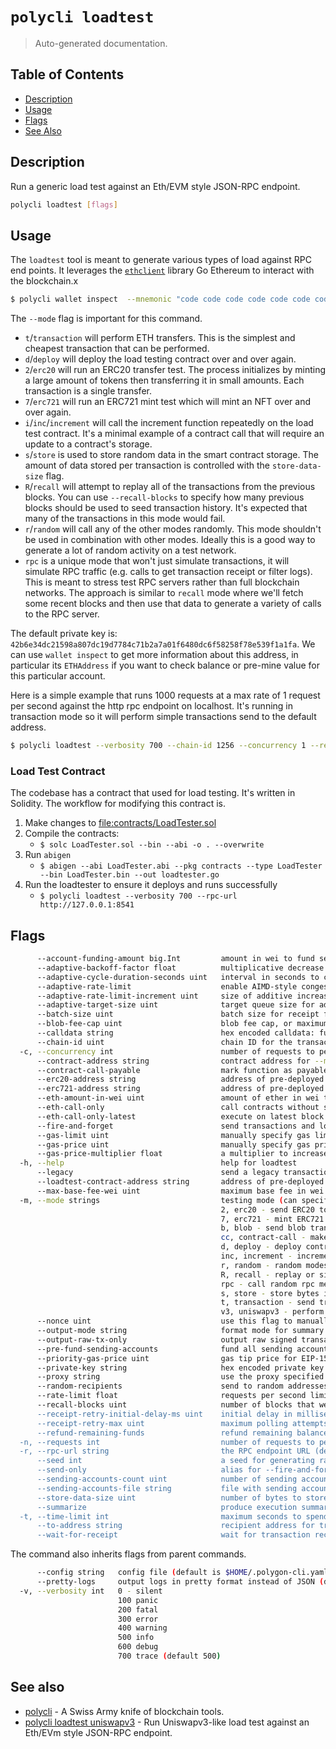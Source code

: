 # `polycli loadtest`

> Auto-generated documentation.

## Table of Contents

- [Description](#description)
- [Usage](#usage)
- [Flags](#flags)
- [See Also](#see-also)

## Description

Run a generic load test against an Eth/EVM style JSON-RPC endpoint.

```bash
polycli loadtest [flags]
```

## Usage

The `loadtest` tool is meant to generate various types of load against RPC end points. It leverages the [`ethclient`](https://pkg.go.dev/github.com/ethereum/go-ethereum/ethclient) library Go Ethereum to interact with the blockchain.x

```bash
$ polycli wallet inspect  --mnemonic "code code code code code code code code code code code quality" --addresses 1
```

The `--mode` flag is important for this command.

- `t`/`transaction` will perform ETH transfers. This is the simplest
  and cheapest transaction that can be performed.
- `d`/`deploy` will deploy the load testing contract over and over
  again.
- `2`/`erc20` will run an ERC20 transfer test. The process initializes
  by minting a large amount of tokens then transferring it in small
  amounts. Each transaction is a single transfer.
- `7`/`erc721` will run an ERC721 mint test which will mint an NFT
  over and over again.
- `i`/`inc`/`increment` will call the increment function repeatedly on
  the load test contract. It's a minimal example of a contract call
  that will require an update to a contract's storage.
- `s`/`store` is used to store random data in the smart contract
  storage. The amount of data stored per transaction is controlled
  with the `store-data-size` flag.
- `R`/`recall` will attempt to replay all of the transactions from the
  previous blocks. You can use `--recall-blocks` to specify how many
  previous blocks should be used to seed transaction history. It's
  expected that many of the transactions in this mode would fail.
- `r`/`random` will call any of the other modes randomly. This mode
  shouldn't be used in combination with other modes. Ideally this is a
  good way to generate a lot of random activity on a test network.
- `rpc` is a unique mode that won't just simulate transactions, it
  will simulate RPC traffic (e.g. calls to get transaction receipt or
  filter logs). This is meant to stress test RPC servers rather than
  full blockchain networks. The approach is similar to `recall` mode
  where we'll fetch some recent blocks and then use that data to
  generate a variety of calls to the RPC server.

The default private key is: `42b6e34dc21598a807dc19d7784c71b2a7a01f6480dc6f58258f78e539f1a1fa`. We can use `wallet inspect` to get more information about this address, in particular its `ETHAddress` if you want to check balance or pre-mine value for this particular account.

Here is a simple example that runs 1000 requests at a max rate of 1 request per second against the http rpc endpoint on localhost. It's running in transaction mode so it will perform simple transactions send to the default address.

```bash
$ polycli loadtest --verbosity 700 --chain-id 1256 --concurrency 1 --requests 1000 --rate-limit 1 --mode t --rpc-url http://localhost:8888
```

### Load Test Contract

The codebase has a contract that used for load testing. It's written in Solidity. The workflow for modifying this contract is.

1. Make changes to <file:contracts/LoadTester.sol>
2. Compile the contracts:
   - `$ solc LoadTester.sol --bin --abi -o . --overwrite`
3. Run `abigen`
   - `$ abigen --abi LoadTester.abi --pkg contracts --type LoadTester --bin LoadTester.bin --out loadtester.go`
4. Run the loadtester to ensure it deploys and runs successfully
   - `$ polycli loadtest --verbosity 700 --rpc-url http://127.0.0.1:8541`

## Flags

```bash
      --account-funding-amount big.Int         amount in wei to fund sending accounts (set to 0 to disable)
      --adaptive-backoff-factor float          multiplicative decrease factor for adaptive rate limiting (default 2)
      --adaptive-cycle-duration-seconds uint   interval in seconds to check queue size and adjust rates for adaptive rate limiting (default 10)
      --adaptive-rate-limit                    enable AIMD-style congestion control to automatically adjust request rate
      --adaptive-rate-limit-increment uint     size of additive increases for adaptive rate limiting (default 50)
      --adaptive-target-size uint              target queue size for adaptive rate limiting (speed up if smaller, back off if larger) (default 1000)
      --batch-size uint                        batch size for receipt fetching (default: 999) (default 999)
      --blob-fee-cap uint                      blob fee cap, or maximum blob fee per chunk, in Gwei (default 100000)
      --calldata string                        hex encoded calldata: function signature + encoded arguments (requires --mode contract-call and --contract-address)
      --chain-id uint                          chain ID for the transactions
  -c, --concurrency int                        number of requests to perform concurrently (default: one at a time) (default 1)
      --contract-address string                contract address for --mode contract-call (requires --calldata)
      --contract-call-payable                  mark function as payable using value from --eth-amount-in-wei (requires --mode contract-call and --contract-address)
      --erc20-address string                   address of pre-deployed ERC20 contract
      --erc721-address string                  address of pre-deployed ERC721 contract
      --eth-amount-in-wei uint                 amount of ether in wei to send per transaction
      --eth-call-only                          call contracts without sending transactions (incompatible with adaptive rate limiting and summarization)
      --eth-call-only-latest                   execute on latest block instead of original block in call-only mode with recall
      --fire-and-forget                        send transactions and load without waiting for it to be mined
      --gas-limit uint                         manually specify gas limit (useful to avoid eth_estimateGas or when auto-computation fails)
      --gas-price uint                         manually specify gas price (useful when auto-detection fails)
      --gas-price-multiplier float             a multiplier to increase or decrease the gas price (default 1)
  -h, --help                                   help for loadtest
      --legacy                                 send a legacy transaction instead of an EIP1559 transaction
      --loadtest-contract-address string       address of pre-deployed load test contract
      --max-base-fee-wei uint                  maximum base fee in wei (pause sending new transactions when exceeded, useful during network congestion)
  -m, --mode strings                           testing mode (can specify multiple like "d,t"):
                                               2, erc20 - send ERC20 tokens
                                               7, erc721 - mint ERC721 tokens
                                               b, blob - send blob transactions
                                               cc, contract-call - make contract calls
                                               d, deploy - deploy contracts
                                               inc, increment - increment a counter
                                               r, random - random modes (excludes: blob, call, inscription, recall, rpc, uniswapv3)
                                               R, recall - replay or simulate transactions
                                               rpc - call random rpc methods
                                               s, store - store bytes in a dynamic byte array
                                               t, transaction - send transactions
                                               v3, uniswapv3 - perform UniswapV3 swaps (default [t])
      --nonce uint                             use this flag to manually set the starting nonce
      --output-mode string                     format mode for summary output (json | text) (default "text")
      --output-raw-tx-only                     output raw signed transaction hex without sending (works with most modes except RPC and UniswapV3)
      --pre-fund-sending-accounts              fund all sending accounts at start instead of on first use
      --priority-gas-price uint                gas tip price for EIP-1559 transactions
      --private-key string                     hex encoded private key to use for sending transactions (default "42b6e34dc21598a807dc19d7784c71b2a7a01f6480dc6f58258f78e539f1a1fa")
      --proxy string                           use the proxy specified
      --random-recipients                      send to random addresses instead of fixed address in transfer tests
      --rate-limit float                       requests per second limit (use negative value to remove limit) (default 4)
      --recall-blocks uint                     number of blocks that we'll attempt to fetch for recall (default 50)
      --receipt-retry-initial-delay-ms uint    initial delay in milliseconds for receipt polling (uses exponential backoff with jitter) (default 100)
      --receipt-retry-max uint                 maximum polling attempts for transaction receipt with --wait-for-receipt (default 30)
      --refund-remaining-funds                 refund remaining balance to funding account after completion
  -n, --requests int                           number of requests to perform for the benchmarking session (default of 1 leads to non-representative results) (default 1)
  -r, --rpc-url string                         the RPC endpoint URL (default "http://localhost:8545")
      --seed int                               a seed for generating random values and addresses (default 123456)
      --send-only                              alias for --fire-and-forget
      --sending-accounts-count uint            number of sending accounts to use (avoids pool account queue)
      --sending-accounts-file string           file with sending account private keys, one per line (avoids pool queue and preserves accounts across runs)
      --store-data-size uint                   number of bytes to store in contract for store mode (default 1024)
      --summarize                              produce execution summary after load test (can take a long time for large tests)
  -t, --time-limit int                         maximum seconds to spend benchmarking (default: no limit) (default -1)
      --to-address string                      recipient address for transactions (default "0xDEADBEEFDEADBEEFDEADBEEFDEADBEEFDEADBEEF")
      --wait-for-receipt                       wait for transaction receipt to be mined instead of just sending
```

The command also inherits flags from parent commands.

```bash
      --config string   config file (default is $HOME/.polygon-cli.yaml)
      --pretty-logs     output logs in pretty format instead of JSON (default true)
  -v, --verbosity int   0 - silent
                        100 panic
                        200 fatal
                        300 error
                        400 warning
                        500 info
                        600 debug
                        700 trace (default 500)
```

## See also

- [polycli](polycli.md) - A Swiss Army knife of blockchain tools.
- [polycli loadtest uniswapv3](polycli_loadtest_uniswapv3.md) - Run Uniswapv3-like load test against an Eth/EVm style JSON-RPC endpoint.

